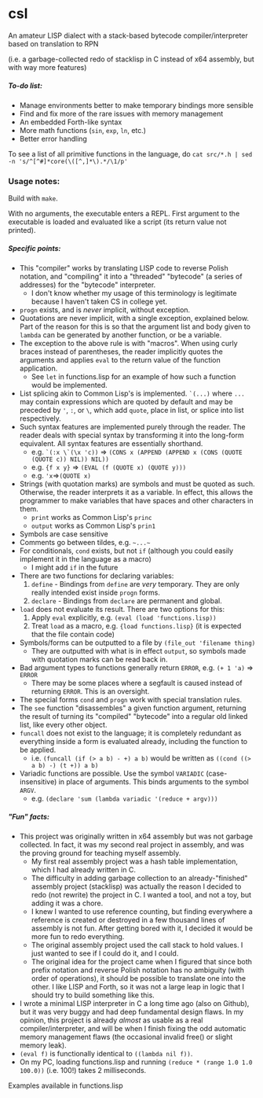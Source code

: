 # csl
An amateur LISP dialect with a stack-based bytecode compiler/interpreter based on translation to RPN

(i.e. a garbage-collected redo of stacklisp in C instead of x64 assembly, but with way more features)

##### To-do list:
* Manage environments better to make temporary bindings more sensible
* Find and fix more of the rare issues with memory management
* An embedded Forth-like syntax
* More math functions (`sin`, `exp`, `ln`, etc.)
* Better error handling

To see a list of all primitive functions in the language, do `cat src/*.h | sed -n 's/^[^#]*core(\([^,]*\).*/\1/p'`

### Usage notes:

Build with `make`.

With no arguments, the executable enters a REPL. First argument to the executable is loaded and evaluated like a script (its return value not printed).

##### Specific points:
* This "compiler" works by translating LISP code to reverse Polish notation, and "compiling" it into a "threaded" "bytecode" (a series of addresses) for the "bytecode" interpreter.
  * I don't know whether my usage of this terminology is legitimate because I haven't taken CS in college yet.
* `progn` exists, and is *never* implicit, without exception.
* Quotations are never implicit, with a single exception, explained below. Part of the reason for this is so that the argument list and body given to `lambda` can be generated by another function, or be a variable.
* The exception to the above rule is with "macros". When using curly braces instead of parentheses, the reader implicitly quotes the arguments and applies `eval` to the return value of the function application.
  * See `let` in functions.lisp for an example of how such a function would be implemented.
* List splicing akin to Common Lisp's is implemented. `` `(...) `` where `...` may contain expressions which are quoted by default and may be preceded by `'`, `:`, or `\`, which add `quote`, place in list, or splice into list respectively.
* Such syntax features are implemented purely through the reader. The reader deals with special syntax by transforming it into the long-form equivalent. All syntax features are essentially shorthand.
  * e.g. `` `(:x \`(\x 'c)) `` => `(CONS x (APPEND (APPEND x (CONS (QUOTE (QUOTE c)) NIL)) NIL))`
  * e.g. `{f x y}` => `(EVAL (f (QUOTE x) (QUOTE y)))`
  * e.g. `'x`=>`(QUOTE x)`
* Strings (with quotation marks) are symbols and must be quoted as such. Otherwise, the reader interprets it as a variable. In effect, this allows the programmer to make variables that have spaces and other characters in them.
  * `print` works as Common Lisp's `princ`
  * `output` works as Common Lisp's `prin1`
* Symbols are case sensitive
* Comments go between tildes, e.g. `~...~`
* For conditionals, `cond` exists, but not `if` (although you could easily implement it in the language as a macro)
  * I might add `if` in the future
* There are two functions for declaring variables:
  1. `define` - Bindings from `define` are *very* temporary. They are only really intended exist inside `progn` forms.
  2. `declare` - Bindings from `declare` are permanent and global.
* `load` does not evaluate its result. There are two options for this:
  1. Apply `eval` explicitly, e.g. `(eval (load 'functions.lisp))`
  2. Treat `load` as a macro, e.g. `{load functions.lisp}` (it is expected that the file contain code)
* Symbols/forms can be outputted to a file by `(file_out 'filename thing)`
  * They are outputted with what is in effect `output`, so symbols made with quotation marks can be read back in.
* Bad argument types to functions generally return `ERROR`, e.g. `(+ 1 'a)` => `ERROR`
  * There may be some places where a segfault is caused instead of returning `ERROR`. This is an oversight.
* The special forms `cond` and `progn` work with special translation rules.
* The `see` function "disassembles" a given function argument, returning the result of turning its "compiled" "bytecode" into a regular old linked list, like every other object.
* `funcall` does not exist to the language; it is completely redundant as everything inside a form is evaluated already, including the function to be applied.
  * i.e. `(funcall (if (> a b) - +) a b)` would be written as `((cond ((> a b) -) (t +)) a b)`
* Variadic functions are possible. Use the symbol `VARIADIC` (case-insensitive) in place of arguments. This binds arguments to the symbol `ARGV`.
  * e.g. `(declare 'sum (lambda variadic '(reduce + argv)))`

##### "Fun" facts:
* This project was originally written in x64 assembly but was not garbage collected. In fact, it was my second real project in assembly, and was the proving ground for teaching myself assembly.
  * My first real assembly project was a hash table implementation, which I had already written in C.
  * The difficulty in adding garbage collection to an already-"finished" assembly project (stacklisp) was actually the reason I decided to redo (not rewrite) the project in C. I wanted a tool, and not a toy, but adding it was a chore.
  * I knew I wanted to use reference counting, but finding everywhere a reference is created or destroyed in a few thousand lines of assembly is not fun. After getting bored with it, I decided it would be more fun to redo everything.
  * The original assembly project used the call stack to hold values. I just wanted to see if I could do it, and I could.
  * The original idea for the project came when I figured that since both prefix notation and reverse Polish notation has no ambiguity (with order of operations), it should be possible to translate one into the other. I like LISP and Forth, so it was not a large leap in logic that I should try to build something like this.
* I wrote a minimal LISP interpreter in C a long time ago (also on Github), but it was very buggy and had deep fundamental design flaws. In my opinion, this project is already *almost* as usable as a real compiler/interpreter, and will be when I finish fixing the odd automatic memory management flaws (the occasional invalid free() or slight memory leak).
* `(eval f)` is functionally identical to `((lambda nil f))`.
* On my PC, loading functions.lisp and running `(reduce * (range 1.0 1.0 100.0))` (i.e. 100!) takes 2 milliseconds.

Examples available in functions.lisp
